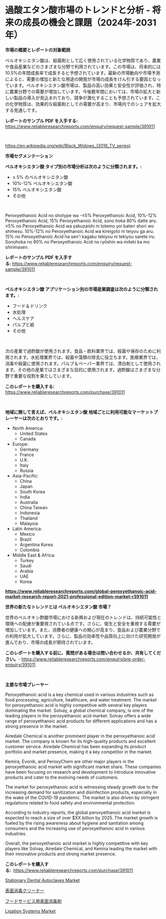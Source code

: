 <p><h1>過酸エタン酸市場のトレンドと分析 - 将来の成長の機会と課題（2024年-2031年）</h1></p><p><strong>市場の概要とレポートの対象範囲</strong></p>
<p><p>ペルオキシエタン酸は、殺菌剤として広く使用されている化学物質であり、農業や食品産業などのさまざまな分野で利用されています。この市場は、将来的には10.5%の年間成長率で成長すると予想されています。最新の市場動向や市場予測によると、需要の増加と新たな用途の開発が市場の成長をけん引する要因となっています。ペルオキシエタン酸市場は、製品の高い効果と安全性が評価され、特に農業分野での需要が増加しています。今後数年間においては、市場の拡大と新しい製品の導入が見込まれており、競争が激化することも予想されています。この化学物質は、効果的な殺菌剤としての需要が高まり、市場内でのシェアを拡大する見通しです。</p></p>
<p><strong>レポートのサンプル PDF を入手する:</strong> <a href="https://www.reliableresearchreports.com/enquiry/request-sample/391011">https://www.reliableresearchreports.com/enquiry/request-sample/391011</a></p>
<p>&nbsp;</p>
<p><a href="https://en.wikipedia.org/wiki/Black_Widows_(2016_TV_series)">https://en.wikipedia.org/wiki/Black_Widows_(2016_TV_series)</a></p>
<p><strong>市場セグメンテーション</strong></p>
<p><strong>ペルオキシエタン酸 タイプ別の市場分析は次のように分類されます。:</strong></p>
<p><ul><li>≤ 5% のペルオキシエタン酸</li><li>10%-12% ペルオキシエタン酸</li><li>15% ペルオキシエタン酸</li><li>その他</li></ul></p>
<p>&nbsp;</p>
<p><p>Peroxyethanoic Acid no shotype wa -≤5% Peroxyethanoic Acid, 10%-12% Peroxyethanoic Acid, 15% Peroxyethanoic Acid, sono hoka 80% datte aru. ≤5% no Peroxyethanoic Acid wa yakuzaishi ni totemo yoi bateri shori wo shimesu. 10%-12% no Peroxyethanoic Acid wa kireigoto ni teiyou ga aru. 15% no Peroxyethanoic Acid ha sen'i kagaku tekiyou ni tekiyou sarete iru. Sonohoka no 80% no Peroxyethanoic Acid no ryōshin wa miteki ka mo shirimasen.</p></p>
<p><strong>レポートのサンプル PDF を入手する:</strong>&nbsp;<a href="https://www.reliableresearchreports.com/enquiry/request-sample/391011">https://www.reliableresearchreports.com/enquiry/request-sample/391011</a></p>
<p>&nbsp;</p>
<p><strong> ペルオキシエタン酸 アプリケーション別の市場産業調査は次のように分類されます。:</strong></p>
<p><ul><li>フード＆ドリンク</li><li>水処理</li><li>ヘルスケア</li><li>パルプと紙</li><li>その他</li></ul></p>
<p>&nbsp;</p>
<p><p>次の産業で過酢酸が使用されます。食品・飲料業界では、殺菌や保存のために利用されます。水処理業界では、殺菌や藻類の除去に役立ちます。医療業界では、消毒や殺菌に使用されます。パルプ＆ペーパー業界では、漂白剤として使用されます。その他の産業ではさまざまな目的に使用されます。過酢酸はさまざまな分野で重要な役割を果たしています。</p></p>
<p><strong>このレポートを購入する:</strong>&nbsp; <a href="https://www.reliableresearchreports.com/purchase/391011">https://www.reliableresearchreports.com/purchase/391011</a></p>
<p>&nbsp;</p>
<p><strong>地域に関して言えば、ペルオキシエタン酸 地域ごとに利用可能なマーケットプレーヤーは次のとおりです。:</strong></p>
<p><ul>
    <li>
        North America:
        <ul>
            <li>United States</li>
            <li>Canada</li>
        </ul>
    </li>
    <li>
        Europe:
        <ul>
            <li>Germany</li>
            <li>France</li>
            <li>U.K.</li>
            <li>Italy</li>
            <li>Russia</li>
        </ul>
    </li>
    <li>
        Asia-Pacific:
        <ul>
            <li>China</li>
            <li>Japan</li>
            <li>South Korea</li>
            <li>India</li>
            <li>Australia</li>
            <li>China Taiwan</li>
            <li>Indonesia</li>
            <li>Thailand</li>
            <li>Malaysia</li>
        </ul>
    </li>
    <li>
        Latin America:
        <ul>
            <li>Mexico</li>
            <li>Brazil</li>
            <li>Argentina Korea</li>
            <li>Colombia</li>
        </ul>
    </li>
    <li>
        Middle East & Africa:
        <ul>
            <li>Turkey</li>
            <li>Saudi</li>
            <li>Arabia</li>
            <li>UAE</li>
            <li>Korea</li>
        </ul>
    </li>
    </ul></p>
<p><strong><a href="https://www.reliableresearchreports.com/global-peroxyethanoic-acid-market-research-report-2021-professional-edition-market-r391011">https://www.reliableresearchreports.com/global-peroxyethanoic-acid-market-research-report-2021-professional-edition-market-r391011</a></strong>&nbsp;</p>
<p><strong>世界の新たなトレンドとは ペルオキシエタン酸 市場？</strong></p>
<p><p>世界のペルオキシ酢酸市場における新興および現在のトレンドは、持続可能性と環境への配慮が重要視されている点です。さらに、衛生と安全を重視する需要が増加しています。また、消費者の健康への関心が高まり、食品および農業分野での利用が拡大しています。さらに、製品の効率性や品質向上に向けた研究開発が進んでおり、市場の成長が期待されています。</p></p>
<p><strong>このレポートを購入する前に、質問がある場合は問い合わせるか、共有してください。</strong>- <a href="https://www.reliableresearchreports.com/enquiry/pre-order-enquiry/391011">https://www.reliableresearchreports.com/enquiry/pre-order-enquiry/391011</a></p>
<p>&nbsp;</p>
<p><strong>主要な市場プレーヤー</strong></p>
<p><p>Peroxyethanoic acid is a key chemical used in various industries such as food processing, agriculture, healthcare, and water treatment. The market for peroxyethanoic acid is highly competitive with several key players dominating the market. Solvay, a global chemical company, is one of the leading players in the peroxyethanoic acid market. Solvay offers a wide range of peroxyethanoic acid products for different applications and has a strong presence in the market.</p><p>Airedale Chemical is another prominent player in the peroxyethanoic acid market. The company is known for its high-quality products and excellent customer service. Airedale Chemical has been expanding its product portfolio and market presence, making it a key competitor in the market.</p><p>Kemira, Evonik, and PeroxyChem are other major players in the peroxyethanoic acid market with significant market share. These companies have been focusing on research and development to introduce innovative products and cater to the evolving needs of customers.</p><p>The market for peroxyethanoic acid is witnessing steady growth due to the increasing demand for sanitization and disinfection products, especially in the wake of the COVID-19 pandemic. The market is also driven by stringent regulations related to food safety and environmental protection.</p><p>According to industry reports, the global peroxyethanoic acid market is expected to reach a size of over $XX billion by 2025. The market growth is fueled by the rising awareness about hygiene and sanitation among consumers and the increasing use of peroxyethanoic acid in various industries.</p><p>Overall, the peroxyethanoic acid market is highly competitive with key players like Solvay, Airedale Chemical, and Kemira leading the market with their innovative products and strong market presence.</p></p>
<p><strong>このレポートを購入する:</strong>&nbsp;&nbsp;<a href="https://www.reliableresearchreports.com/purchase/391011">https://www.reliableresearchreports.com/purchase/391011</a></p>
<p><p><a href="https://github.com/YashRP12/Market-Research-Report-List-5/blob/main/stationary-dental-autoclaves-market.md">Stationary Dental Autoclaves Market</a></p><p><a href="https://github.com/MosesSpinka1914/Market-Research-Report-List-2/blob/main/6057979175905.md">表面消毒クリーナー</a></p><p><a href="https://github.com/bevdtkn4419963/Market-Research-Report-List-3/blob/main/5574803175904.md">フードサービス用表面消毒剤</a></p><p><a href="https://github.com/Gilanghao0/Market-Research-Report-List-1/blob/main/ligation-systems-market.md">Ligation Systems Market</a></p></p>